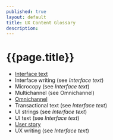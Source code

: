 ```yaml
---
published: true
layout: default
title: UX Content Glossary
description: 
---
```


<h1 style="text-align:ceter;">{{page.title}}</h1>

* [Interface text](interface-text.md "blank")
* Interface writing (see _Interface text_)
* Microcopy (see _Interface text_)
* Multichannel (see Omnichannel)
* [Omnichannel](omnichannel.md "blank")
* Transactional text (see _Interface text_)
* UI strings (see _Interface text_)
* UI text (see _Interface text_)
* [User story](user-story.md "A user story is a content planning technique that helps writers produce copy in relation to user needs.")
* UX writing (see _Interface text_)
